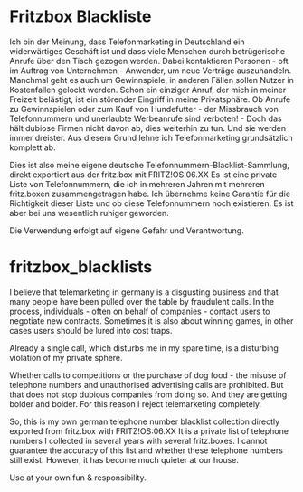 # Fritzbox Blackliste

Ich bin der Meinung, dass Telefonmarketing in Deutschland ein widerwärtiges Geschäft ist und dass viele Menschen durch betrügerische Anrufe über den Tisch gezogen werden. Dabei kontaktieren Personen - oft im Auftrag von Unternehmen - Anwender, um neue Verträge auszuhandeln. Manchmal geht es auch um Gewinnspiele, in anderen Fällen sollen Nutzer in Kostenfallen gelockt werden. 
Schon ein einziger Anruf, der mich in meiner Freizeit belästigt, ist ein störender Eingriff in meine Privatsphäre.
Ob Anrufe zu Gewinnspielen oder zum Kauf von Hundefutter - der Missbrauch von Telefonnummern und unerlaubte Werbeanrufe sind verboten! - Doch das hält dubiose Firmen nicht davon ab, dies weiterhin zu tun. Und sie werden immer dreister. Aus diesem Grund lehne ich Telefonmarketing grundsätzlich komplett ab.

Dies ist also meine eigene deutsche Telefonnummern-Blacklist-Sammlung, direkt exportiert aus der fritz.box mit FRITZ!OS:06.XX Es ist eine private Liste von Telefonnummern, die ich in mehreren Jahren mit mehreren fritz.boxen zusammengetragen habe. Ich übernehme keine Garantie für die Richtigkeit dieser Liste und ob diese Telefonnummern noch existieren. Es ist aber bei uns wesentlich ruhiger geworden.

Die Verwendung erfolgt auf eigene Gefahr und Verantwortung.

# fritzbox_blacklists

I believe that telemarketing in germany is a disgusting business and that many people have been 
pulled over the table by fraudulent calls. In the process, individuals - often on behalf of companies - contact users to negotiate new contracts. Sometimes it is also about winning games, in other cases users should be lured into cost traps.

Already a single call, which disturbs me in my spare time, is a disturbing violation of my private sphere. 

Whether calls to competitions or the purchase of dog food - the misuse of telephone numbers and unauthorised advertising calls are prohibited. But that does not stop dubious companies from doing so. And they are getting bolder and bolder. For this reason I reject telemarketing completely.

So, this is my own german telephone number blacklist collection directly exported from fritz.box with FRITZ!OS:06.XX
It is a private list of telephone numbers I collected in several years with several fritz.boxes.
I cannot guarantee the accuracy of this list and whether these telephone numbers still exist. However, it has become much quieter at our house.

Use at your own fun & responsibility.
